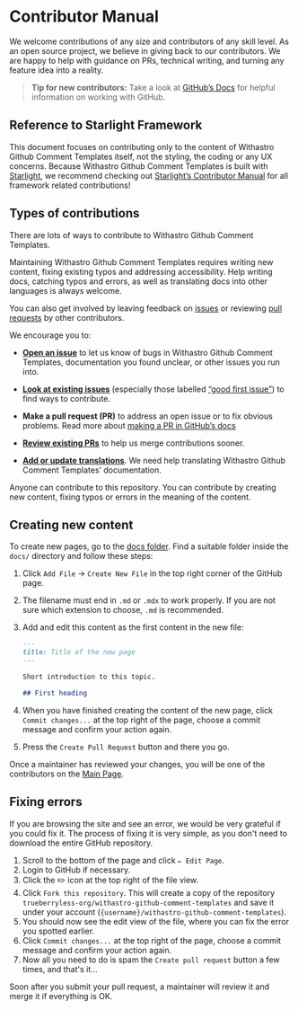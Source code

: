 # Contributor Manual

We welcome contributions of any size and contributors of any skill level.
As an open source project, we believe in giving back to our contributors.
We are happy to help with guidance on PRs, technical writing, and turning any feature idea into a reality.

> **Tip for new contributors:**
> Take a look at [GitHub’s Docs](https://docs.github.com/en/get-started/quickstart/hello-world) for helpful information on working with GitHub.

## Reference to Starlight Framework

This document focuses on contributing only to the content of Withastro Github Comment Templates itself, not the styling, the coding or any UX concerns. Because Withastro Github Comment Templates is built with [Starlight](https://starlight.astro.build/), we recommend checking out [Starlight’s Contributor Manual](https://github.com/withastro/starlight/blob/main/CONTRIBUTING.md) for all framework related contributions!

## Types of contributions

There are lots of ways to contribute to Withastro Github Comment Templates.

Maintaining Withastro Github Comment Templates requires writing new content, fixing existing typos and addressing accessibility.
Help writing docs, catching typos and errors, as well as translating docs into other languages is always welcome.

You can also get involved by leaving feedback on [issues][issues] or reviewing [pull requests][pulls] by other contributors.

We encourage you to:

-   [**Open an issue**][new-issue] to let us know of bugs in Withastro Github Comment Templates, documentation you found unclear, or other issues you run into.

-   [**Look at existing issues**][issues] (especially those labelled [“good first issue”][gfi]) to find ways to contribute.

-   **Make a pull request (PR)** to address an open issue or to fix obvious problems.
    Read more about [making a PR in GitHub’s docs][pr-docs]

-   [**Review existing PRs**][pulls] to help us merge contributions sooner.

-   [**Add or update translations**](#translations). We need help translating Withastro Github Comment Templates’ documentation.

Anyone can contribute to this repository. You can contribute by creating new content, fixing typos or errors in the meaning of the content.

## Creating new content

To create new pages, go to the [docs folder](https://github.com/trueberryless-org/withastro-github-comment-templates/tree/main/starlight/src/content/docs). Find a suitable folder inside the `docs/` directory and follow these steps:

1. Click `Add File` -> `Create New File` in the top right corner of the GitHub page.
2. The filename must end in `.md` or `.mdx` to work properly. If you are not sure which extension to choose, `.md` is recommended.
3. Add and edit this content as the first content in the new file:

    ```Markdown
    ---
    title: Title of the new page
    ---

    Short introduction to this topic.

    ## First heading
    ```

4. When you have finished creating the content of the new page, click `Commit changes...` at the top right of the page, choose a commit message and confirm your action again.
5. Press the `Create Pull Request` button and there you go.

Once a maintainer has reviewed your changes, you will be one of the contributors on the [Main Page](https://withastro-github-comment-templates.trueberryless.org/#our-contributors).

## Fixing errors

If you are browsing the site and see an error, we would be very grateful if you could fix it. The process of fixing it is very simple, as you don't need to download the entire GitHub repository.

1. Scroll to the bottom of the page and click `✏️ Edit Page`.
2. Login to GitHub if necessary.
3. Click the ✏️ icon at the top right of the file view.
4. Click `Fork this repository`. This will create a copy of the repository `trueberryless-org/withastro-github-comment-templates` and save it under your account (`{username}/withastro-github-comment-templates`).
5. You should now see the edit view of the file, where you can fix the error you spotted earlier.
6. Click `Commit changes...` at the top right of the page, choose a commit message and confirm your action again.
7. Now all you need to do is spam the `Create pull request` button a few times, and that's it...

Soon after you submit your pull request, a maintainer will review it and merge it if everything is OK.

[issues]: https://github.com/trueberryless-org/withastro-github-comment-templates/issues
[pulls]: https://github.com/trueberryless-org/withastro-github-comment-templates/pulls
[new-issue]: https://github.com/trueberryless-org/withastro-github-comment-templates/issues/new/choose
[pr-docs]: https://docs.github.com/en/get-started/quickstart/contributing-to-projects#making-a-pull-request
[gfi]: https://github.com/trueberryless-org/withastro-github-comment-templates/issues?q=is%3Aissue+is%3Aopen+label%3A%22good+first+issue%22+
[vitest]: https://vitest.dev/
[playwright]: https://playwright.dev/
